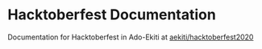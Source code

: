 # Hacktoberfest Documentation
Documentation for Hacktoberfest in Ado-Ekiti at [aekiti/hacktoberfest2020](https://github.com/aekiti/hacktoberfest2020)